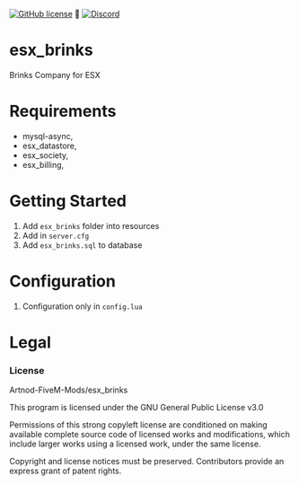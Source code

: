 [![GitHub license](https://img.shields.io/github/license/Artnod-FiveM-Mods/esx_brinks.svg)](https://github.com/Artnod-FiveM-Mods/esx_brinks/blob/master/LICENSE) :small_blue_diamond: 
[![Discord](https://img.shields.io/discord/436197783331012629.svg)](https://discord.gg/u7dj7Ja)  

# esx_brinks

Brinks Company for ESX

# Requirements

  - mysql-async,
  - esx_datastore,
  - esx_society,
  - esx_billing,

# Getting Started

1. Add ``esx_brinks`` folder into resources
2. Add in ``server.cfg``
3. Add ``esx_brinks.sql`` to database

# Configuration

1. Configuration only in ``config.lua``

# Legal
### License
Artnod-FiveM-Mods/esx_brinks  

This program is licensed under the GNU General Public License v3.0  

Permissions of this strong copyleft license are conditioned on making available complete source code of licensed works and modifications, which include larger works using a licensed work, under the same license.  

Copyright and license notices must be preserved. Contributors provide an express grant of patent rights.
